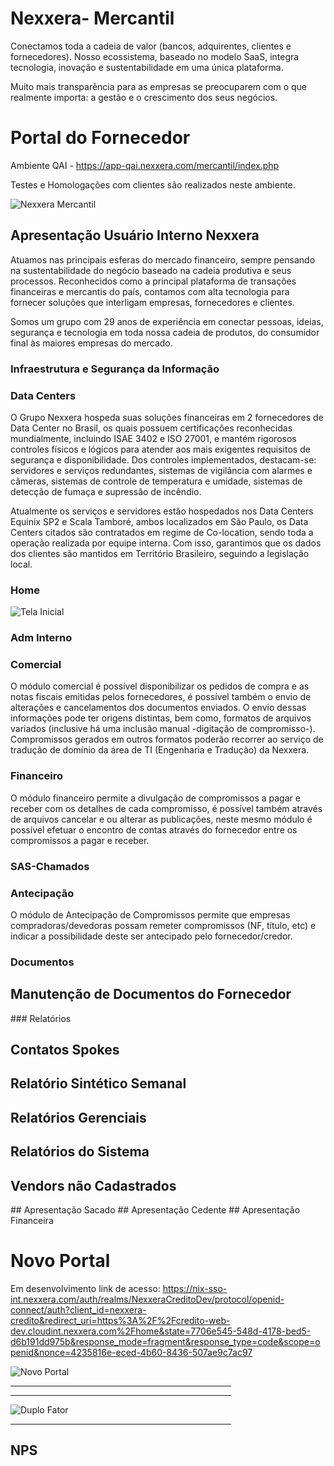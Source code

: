 # Nexxera- Mercantil
Conectamos toda a cadeia de valor (bancos, adquirentes, clientes e fornecedores). Nosso ecossistema, baseado no modelo SaaS, integra tecnologia, inovação e sustentabilidade em uma única plataforma.

Muito mais transparência para as empresas se preocuparem com o que realmente importa: a gestão e o crescimento dos seus negócios.

# Portal do Fornecedor

Ambiente QAI - https://app-qai.nexxera.com/mercantil/index.php

Testes e Homologações com clientes são realizados neste ambiente.

![Nexxera Mercantil](/imgs/nexxera_capital.png':class=sombracaixa')


## Apresentação Usuário Interno Nexxera
Atuamos nas principais esferas do mercado financeiro, sempre pensando na sustentabilidade do negócio baseado na cadeia produtiva e seus processos. Reconhecidos como a principal plataforma de transações financeiras e mercantis do país, contamos com alta tecnologia para fornecer soluções que interligam empresas, fornecedores e clientes.

Somos um grupo com 29 anos de experiência em conectar pessoas, ideias, segurança e tecnologia em toda nossa cadeia de produtos, do consumidor final às maiores empresas do mercado.

### Infraestrutura e Segurança da Informação

<h3>Data Centers</h3>

O Grupo Nexxera hospeda suas soluções financeiras em 2 fornecedores de Data Center no Brasil, os
quais possuem certificações reconhecidas mundialmente, incluindo ISAE 3402 e ISO 27001, e mantém
rigorosos controles físicos e lógicos para atender aos mais exigentes requisitos de segurança e
disponibilidade. Dos controles implementados, destacam-se: servidores e serviços redundantes,
sistemas de vigilância com alarmes e câmeras, sistemas de controle de temperatura e umidade, sistemas
de detecção de fumaça e supressão de incêndio.

Atualmente os serviços e servidores estão hospedados nos Data Centers Equinix SP2 e Scala Tamboré,
ambos localizados em São Paulo, os Data Centers citados são contratados em regime de Co-location,
sendo toda a operação realizada por equipe interna. Com isso, garantimos que os dados dos clientes são
mantidos em Território Brasileiro, seguindo a legislação local.

### Home

![Tela Inicial](/imgs/home_01.png':class=sombracaixa' )



### Adm Interno
### Comercial
O módulo comercial é possível disponibilizar os pedidos de compra e as notas fiscais emitidas pelos fornecedores, é possível também o envio de alterações e cancelamentos dos documentos enviados.
O envio dessas informações pode ter origens distintas, bem como, formatos de arquivos variados (inclusive há uma inclusão manual -digitação de compromisso-). Compromissos gerados em outros formatos poderão recorrer ao serviço de tradução de domínio da área de TI (Engenharia e Tradução) da Nexxera. 


### Financeiro
O módulo financeiro permite a divulgação de compromissos a pagar e receber com os detalhes de cada compromisso, é possível também através de arquivos cancelar e ou alterar as publicações, neste mesmo módulo é possível efetuar o encontro de contas através do fornecedor entre os compromissos a pagar e receber.

### SAS-Chamados
### Antecipação
O módulo de Antecipação de Compromissos permite que empresas compradoras/devedoras possam remeter compromissos (NF, título, etc) e indicar a possibilidade deste ser antecipado pelo fornecedor/credor.
### Documentos
<h2>Manutenção de Documentos do Fornecedor</h2>
### Relatórios
<h2>Contatos Spokes</h2>
<h2>Relatório Sintético Semanal</h2>
<h2>Relatórios Gerenciais</h2>
<h2>Relatórios do Sistema</h2>
<h2>Vendors não Cadastrados</h2>
## Apresentação Sacado
## Apresentação Cedente
## Apresentação Financeira


# Novo Portal 


Em desenvolvimento link de acesso:
https://nix-sso-int.nexxera.com/auth/realms/NexxeraCreditoDev/protocol/openid-connect/auth?client_id=nexxera-credito&redirect_uri=https%3A%2F%2Fcredito-web-dev.cloudint.nexxera.com%2Fhome&state=7706e545-548d-4178-bed5-d6b191dd975b&response_mode=fragment&response_type=code&scope=openid&nonce=4235816e-eced-4b60-8436-507ae9c7ac97





![Novo Portal](/imgs/novo_portal01.png ':class=sombracaixa' )






<hr color="#836FFF" size = 8 width = 70% align = right noshade>



<hr color="#836FFF" size = 3 width = 70% align = right noshade>


![Duplo Fator](/imgs/nome.gif ':class=sombracaixa' )



<hr color="#836FFF" size = 3 width = 70% align = right noshade>



<h2>NPS</h2>









